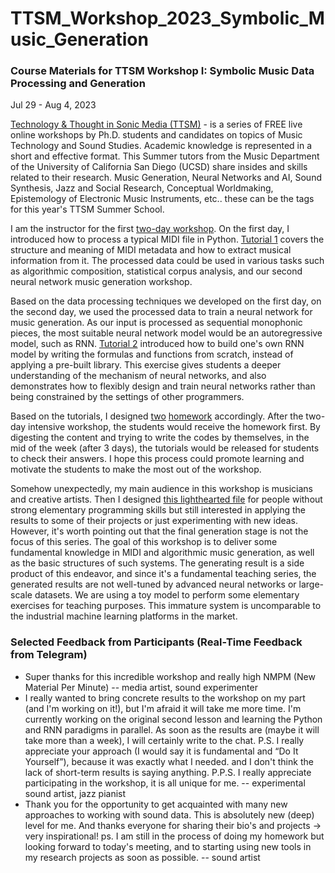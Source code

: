 # TTSM_Workshop_2023_Symbolic_Music_Generation
### Course Materials for TTSM Workshop I: Symbolic Music Data Processing and Generation

Jul 29 - Aug 4, 2023


[Technology & Thought in Sonic Media (TTSM)](https://ttsm.link/more2023) - is a series of FREE live online workshops by Ph.D. students and candidates on topics of Music Technology and Sound Studies. Academic knowledge is represented in a short and effective format. This Summer tutors from the Music Department of the University of California San Diego (UCSD) share insides and skills related to their research. Music Generation, Neural Networks and AI, Sound Synthesis, Jazz and Social Research, Conceptual Worldmaking, Epistemology of Electronic Music Instruments, etc.. these can be the tags for this year's TTSM Summer School.

I am the instructor for the first [two-day workshop](https://ttsm.link/more#musicdata). On the first day, I introduced how to process a typical MIDI file in Python. [Tutorial 1](https://github.com/Jovie-Liu/TTSM_Workshop_Symbolic_Music_Generation/blob/main/MIDI_Data_Processing_Tutorial1.ipynb) covers the structure and meaning of MIDI metadata and how to extract musical information from it. The processed data could be used in various tasks such as algorithmic composition, statistical corpus analysis, and our second neural network music generation workshop.

Based on the data processing techniques we developed on the first day, on the second day, we used the processed data to train a neural network for music generation. As our input is processed as sequential monophonic pieces, the most suitable neural network model would be an autoregressive model, such as RNN. [Tutorial 2](https://github.com/Jovie-Liu/TTSM_Workshop_Symbolic_Music_Generation/blob/main/RNN_Training_Tutorial2.ipynb) introduced how to build one's own RNN model by writing the formulas and functions from scratch, instead of applying a pre-built library. This exercise gives students a deeper understanding of the mechanism of neural networks, and also demonstrates how to flexibly design and train neural networks rather than being constrained by the settings of other programmers.

Based on the tutorials, I designed [two](https://github.com/Jovie-Liu/TTSM_Workshop_Symbolic_Music_Generation/blob/main/MIDI_data_processing_HW1.ipynb) [homework](https://github.com/Jovie-Liu/TTSM_Workshop_Symbolic_Music_Generation/blob/main/RNN_Training_HW2.ipynb) accordingly. After the two-day intensive workshop, the students would receive the homework first. By digesting the content and trying to write the codes by themselves, in the mid of the week (after 3 days), the tutorials would be released for students to check their answers. I hope this process could promote learning and motivate the students to make the most out of the workshop.

Somehow unexpectedly, my main audience in this workshop is musicians and creative artists. Then I designed [this lighthearted file](https://github.com/Jovie-Liu/TTSM_Workshop_Symbolic_Music_Generation/blob/main/Generate_with_trained_RNN.ipynb) for people without strong elementary programming skills but still interested in applying the results to some of their projects or just experimenting with new ideas. However, it's worth pointing out that the final generation stage is not the focus of this series. The goal of this workshop is to deliver some fundamental knowledge in MIDI and algorithmic music generation, as well as the basic structures of such systems. The generating result is a side product of this endeavor, and since it's a fundamental teaching series, the generated results are not well-tuned by advanced neural networks or large-scale datasets. We are using a toy model to perform some elementary exercises for teaching purposes. This immature system is uncomparable to the industrial machine learning platforms in the market.

### Selected Feedback from Participants (Real-Time Feedback from Telegram)

- Super thanks for this incredible workshop and really high NMPM (New Material Per Minute) -- media artist, sound experimenter
- I really wanted to bring concrete results to the workshop on my part (and I'm working on it!), but I'm afraid it will take me more time. I'm currently working on the original second lesson and learning the Python and RNN paradigms in parallel. As soon as the results are (maybe it will take more than a week), I will certainly write to the chat. P.S. I really appreciate your approach (I would say it is fundamental and “Do It Yourself”), because it was exactly what I needed. and I don't think the lack of short-term results is saying anything. P.P.S. I really appreciate participating in the workshop, it is all unique for me. -- experimental sound artist, jazz pianist
- Thank you for the opportunity to get acquainted with many new approaches to working with sound data. This is absolutely new (deep) level for me. And thanks everyone for sharing their bio's and projects -> very inspirational! ps. I am still in the process of doing my homework but looking forward to today's meeting, and to starting using new tools in my research projects as soon as possible. -- sound artist
